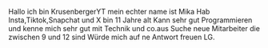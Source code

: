 Hallo ich bin KrusenbergerYT mein echter name ist Mika
Hab Insta,Tiktok,Snapchat und X bin 11 Jahre alt
Kann sehr gut Programmieren und kenne mich sehr gut mit Technik und co.aus
Suche neue Mitarbeiter die zwischen 9 und 12 sind
Würde mich auf ne Antwort freuen LG.

